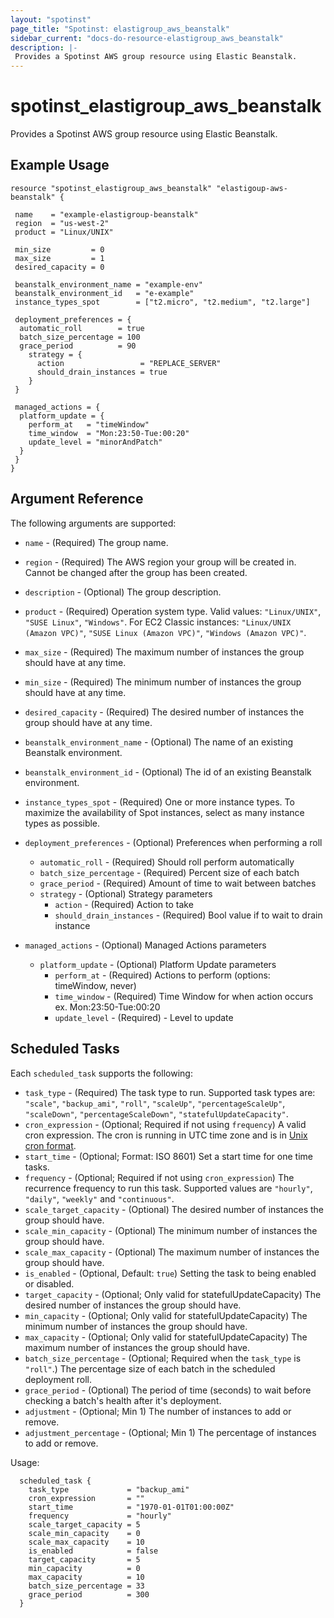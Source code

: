 ```yaml
---
layout: "spotinst"
page_title: "Spotinst: elastigroup_aws_beanstalk"
sidebar_current: "docs-do-resource-elastigroup_aws_beanstalk"
description: |-
 Provides a Spotinst AWS group resource using Elastic Beanstalk.
---
```


# spotinst\_elastigroup\_aws\_beanstalk

Provides a Spotinst AWS group resource using Elastic Beanstalk.

## Example Usage

```hcl
resource "spotinst_elastigroup_aws_beanstalk" "elastigoup-aws-beanstalk" {

 name    = "example-elastigroup-beanstalk"
 region  = "us-west-2"
 product = "Linux/UNIX"

 min_size         = 0
 max_size         = 1
 desired_capacity = 0

 beanstalk_environment_name = "example-env"
 beanstalk_environment_id   = "e-example"
 instance_types_spot        = ["t2.micro", "t2.medium", "t2.large"]

 deployment_preferences = {
  automatic_roll        = true
  batch_size_percentage = 100
  grace_period          = 90
    strategy = {
      action                 = "REPLACE_SERVER"
      should_drain_instances = true
    }
 }
  
 managed_actions = {
  platform_update = {
    perform_at   = "timeWindow"
    time_window  = "Mon:23:50-Tue:00:20"
    update_level = "minorAndPatch"
  }
 }
}
```

## Argument Reference

The following arguments are supported:

* `name` - (Required) The group name.
* `region` - (Required) The AWS region your group will be created in. Cannot be changed after the group has been created.
* `description` - (Optional) The group description.
* `product` - (Required) Operation system type. Valid values: `"Linux/UNIX"`, `"SUSE Linux"`, `"Windows"`.
For EC2 Classic instances:  `"Linux/UNIX (Amazon VPC)"`, `"SUSE Linux (Amazon VPC)"`, `"Windows (Amazon VPC)"`.   

* `max_size` - (Required) The maximum number of instances the group should have at any time.
* `min_size` - (Required) The minimum number of instances the group should have at any time.
* `desired_capacity` - (Required) The desired number of instances the group should have at any time.

* `beanstalk_environment_name` - (Optional) The name of an existing Beanstalk environment.
* `beanstalk_environment_id` - (Optional) The id of an existing Beanstalk environment. 
* `instance_types_spot` - (Required) One or more instance types. To maximize the availability of Spot instances, select as many instance types as possible.

* `deployment_preferences` - (Optional) Preferences when performing a roll
   * `automatic_roll` - (Required) Should roll perform automatically
   * `batch_size_percentage` - (Required) Percent size of each batch
   * `grace_period` - (Required) Amount of time to wait between batches
   * `strategy` - (Optional) Strategy parameters
      * `action` - (Required) Action to take
      * `should_drain_instances` - (Required) Bool value if to wait to drain instance 

* `managed_actions` - (Optional) Managed Actions parameters
   * `platform_update` - (Optional) Platform Update parameters
      * `perform_at` - (Required) Actions to perform (options: timeWindow, never)
      * `time_window` - (Required) Time Window for when action occurs ex. Mon:23:50-Tue:00:20
      * `update_level` - (Required) - Level to update

<a id="scheduled-task"></a>
## Scheduled Tasks

Each `scheduled_task` supports the following:

* `task_type` - (Required) The task type to run. Supported task types are: `"scale"`, `"backup_ami"`, `"roll"`, `"scaleUp"`, `"percentageScaleUp"`, `"scaleDown"`, `"percentageScaleDown"`, `"statefulUpdateCapacity"`.
* `cron_expression` - (Optional; Required if not using `frequency`) A valid cron expression. The cron is running in UTC time zone and is in [Unix cron format](https://en.wikipedia.org/wiki/Cron).
* `start_time` - (Optional; Format: ISO 8601) Set a start time for one time tasks.
* `frequency` - (Optional; Required if not using `cron_expression`) The recurrence frequency to run this task. Supported values are `"hourly"`, `"daily"`, `"weekly"` and `"continuous"`.
* `scale_target_capacity` - (Optional) The desired number of instances the group should have.
* `scale_min_capacity` - (Optional) The minimum number of instances the group should have.
* `scale_max_capacity` - (Optional) The maximum number of instances the group should have.
* `is_enabled` - (Optional, Default: `true`) Setting the task to being enabled or disabled.
* `target_capacity` - (Optional; Only valid for statefulUpdateCapacity) The desired number of instances the group should have.
* `min_capacity` - (Optional; Only valid for statefulUpdateCapacity) The minimum number of instances the group should have.
* `max_capacity` - (Optional; Only valid for statefulUpdateCapacity) The maximum number of instances the group should have.
* `batch_size_percentage` - (Optional; Required when the `task_type` is `"roll"`.) The percentage size of each batch in the scheduled deployment roll.
* `grace_period` - (Optional) The period of time (seconds) to wait before checking a batch's health after it's deployment.
* `adjustment` - (Optional; Min 1) The number of instances to add or remove.
* `adjustment_percentage` - (Optional; Min 1) The percentage of instances to add or remove.

Usage:

```hcl
  scheduled_task {
    task_type             = "backup_ami"
    cron_expression       = ""
    start_time            = "1970-01-01T01:00:00Z"
    frequency             = "hourly"
    scale_target_capacity = 5
    scale_min_capacity    = 0
    scale_max_capacity    = 10
    is_enabled            = false
    target_capacity       = 5
    min_capacity          = 0
    max_capacity          = 10
    batch_size_percentage = 33
    grace_period          = 300
  }
```
